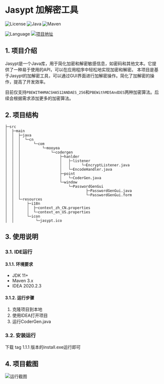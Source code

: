 # Jasypt 加解密工具
![License](https://img.shields.io/badge/license-MIT-yellow)
![Java](https://img.shields.io/badge/Java-OpenJdk11+-<yellow>)
![Maven](https://img.shields.io/badge/Maven-3.x-<yellow>)

![Language](https://img.shields.io/badge/Language-Java-<yellow>) 
[![项目地址](https://img.shields.io/badge/项目地址-GitHub-<yellow>)](https://github.com/Leemuyi/coder-gen.git)

## 1. 项目介绍
Jasypt是一个Java库，用于简化加密和解密敏感信息，如密码和其他文本。它提供了一种易于使用的API，可以在应用程序中轻松地实现加密和解密。
本项目是基于Jasypt的加解密工具，可以通过GUI界面进行加解密操作。简化了加解密的操作，提高了开发效率。

目前仅支持`PBEWITHHMACSHA512ANDAES_256`和`PBEWithMD5AndDES`两种加密算法。后续会根据需求添加更多的加密算法。

## 2. 项目结构
```
├─src
│  ├─main
│  │  ├─java
│  │  │  └─cn
│  │  │      └─com
│  │  │          └─mooyea
│  │  │              └─codergen
│  │  │                  ├─hanlder
│  │  │                  │   ├─listener
│  │  │                  │   │     └─EncryptListener.java
│  │  │                  │   └─EncodeHandler.java
│  │  │                  ├─point
│  │  │                  │   └─CoderGen.java
│  │  │                  └─window
│  │  │                      └─PasswordGenGui
│  │  │                              ├─PasswordGenGui.java
│  │  │                              └─PasswordGenGui.form
│  │  └─resources
│  │      ├─i18n
│  │      │  ├─context_zh_CN.properties
│  │      │  └─context_en_US.properties
│  │      └─icon
│  │          └─jasypt.ico
```

## 3. 使用说明
### 3.1. IDE运行
#### 3.1.1. 环境要求
- JDK 11+
- Maven 3.x
- IDEA 2020.2.3
#### 3.1.2. 运行步骤
1. 克隆项目到本地
2. 使用IDEA打开项目
3. 运行CoderGen.java

### 3.2. 安装运行
下载 tag 1.1.1 版本的install.exe运行即可

## 4. 项目截图
![运行截图](https://drawing-bot.oss-cn-beijing.aliyuncs.com/bot-images/202304170959325.png)


